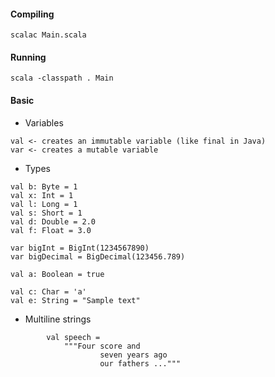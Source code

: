 

#### Compiling 
```
scalac Main.scala
```
#### Running 
```
scala -classpath . Main
```

#### Basic
* Variables
```
val <- creates an immutable variable (like final in Java)
var <- creates a mutable variable
```

* Types
```
val b: Byte = 1
val x: Int = 1
val l: Long = 1
val s: Short = 1
val d: Double = 2.0
val f: Float = 3.0

var bigInt = BigInt(1234567890)
var bigDecimal = BigDecimal(123456.789)

val a: Boolean = true

val c: Char = 'a'
val e: String = "Sample text"
```

* Multiline strings
```
        val speech =
            """Four score and
                    seven years ago
                    our fathers ..."""
```

